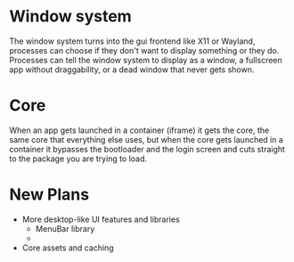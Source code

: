 # Window system

The window system turns into the gui frontend like X11 or Wayland, processes can choose if they don't want to display something or they do. Processes can tell the window system to display as a window, a fullscreen app without draggability, or a dead window that never gets shown.

# Core

When an app gets launched in a container (iframe) it gets the core, the same core that everything else uses, but when the core gets launched in a container it bypasses the bootloader and the login screen and cuts straight to the package you are trying to load.

# New Plans

- More desktop-like UI features and libraries
  - MenuBar library
  -
- Core assets and caching
